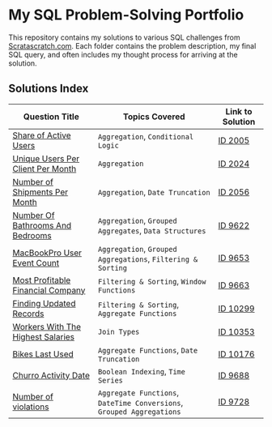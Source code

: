 # My SQL Problem-Solving Portfolio

This repository contains my solutions to various SQL challenges from [Scratascratch.com](https://scratascratch.com/). Each folder contains the problem description, my final SQL query, and often includes my thought process for arriving at the solution.

## Solutions Index

| Question Title                                     | Topics Covered            | Link to Solution                |
| ------------------------------------------------------- | ------------------------- | ----------------------------------- |
| [Share of Active Users](./ID-2005-Share-of-Active-Users/) | `Aggregation`, `Conditional Logic` | [ID 2005](ID-2005-Share-of-Active-Users\solution.sql)
| [Unique Users Per Client Per Month](./ID-2024-Unique-Users-Per-Client-Per-Month/) | `Aggregation`| [ID 2024](ID-2024-Unique-Users-Per-Client-Per-Month\Solution.sql)
| [Number of Shipments Per Month](./ID-2056-Number-of-Shipments-Per-Month/) | `Aggregation`, `Date Truncation` | [ID 2056](ID-2056-Number-of-Shipments-Per-Month\solution.sql)
| [Number Of Bathrooms And Bedrooms](./ID-9622-Number-Of-Bathrooms-And-Bedrooms/) | `Aggregation`, `Grouped Aggregates`, `Data Structures`| [ID 9622](ID-9622-Number-Of-Bathrooms-And-Bedrooms\solution.sql)
| [MacBookPro User Event Count](./ID-9653-MacBookPro-User_Event-Count/) | `Aggregation`, `Grouped Aggregations`, `Filtering & Sorting` | [ID 9653](ID-9653-MacBookPro-User_Event-Count\solution.sql)
| [Most Profitable Financial Company](./ID-9663-Most-Profitable-Financial-Company/) | `Filtering & Sorting`, `Window Functions` | [ID 9663](ID-9663-Most-Profitable-Financial-Company\solution.sql)
| [Finding Updated Records](./ID-10299-Finding-Updated-Records/) | `Filtering & Sorting`, `Aggregate Functions` | [ID 10299](ID-10299-Finding-Updated-Records\solution.sql)
| [Workers With The Highest Salaries](./ID-10353-Workers-With-The-Highest-Salaries/) |  `Join Types` | [ID 10353](ID-10353-Workers-With-The-Highest-Salaries\solution.sql)
| [Bikes Last Used](./ID-10176-Bikes-Last-Used/) |  `Aggregate Functions`, `Date Truncation` | [ID 10176](ID-10176-Bikes-Last-Used\solution.sql)
| [Churro Activity Date](./ID-9688-Churro-Activity-Date/) |  `Boolean Indexing`, `Time Series` | [ID 9688](ID-9688-Churro-Activity-Date\solution.sql)
| [Number of violations](./ID-9728-Number-of-violations/) |  `Aggregate Functions`, `DateTime Conversions`, `Grouped Aggregations` | [ID 9728](ID-9728-Number-of-violations\solution.sql)